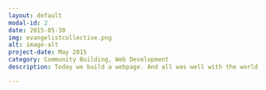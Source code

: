 ```yaml
---
layout: default
modal-id: 2
date: 2015-05-30
img: evangelistcollective.png
alt: image-alt
project-date: May 2015
category: Community Building, Web Development
description: Today we build a webpage. And all was well with the world.

---
```


